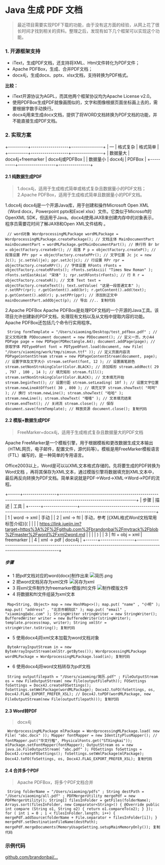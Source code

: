 # Java 生成 PDF 文档 #

> 
> 
> 
> 最近项目需要实现PDF下载的功能，由于没有这方面的经验，从网上花了很长时间才找到相关的资料。整理之后，发现有如下几个框架可以实现这个功能。
> 
> 

### 1. 开源框架支持 ###

* iText，生成PDF文档，还支持将XML、Html文件转化为PDF文件；
* Apache PDFBox，生成、合并PDF文档；
* docx4j，生成docx、pptx、xlsx文档，支持转换为PDF格式。

**比较：**

* iText开源协议为AGPL，而其他两个框架协议均为Apache License v2.0。
* 使用PDFBox生成PDF就像画图似的，文字和图像根据页面坐标画上去的，需要根据字数手动换行。
* docx4j用来生成docx文档，提供了将WORD文档转换为PDF文档的功能，并不能直接生成PDF文档。

### 2. 实现方案 ###

+----------+-------------------+----------------+
|    —    |     格式复杂      |    格式简单    |
+----------+-------------------+----------------+
| 数据量大 | docx4j+freemarker | docx4j或PDFBox |
| 数据量小 | docx4j            | PDFBox         |
+----------+-------------------+----------------+

#### 2.1 纯数据生成PDF ####

> 
> 
> 
> 1.docx4j，适用于生成格式简单或格式复杂且数据量小的PDF文档； 2.Apache PDFBox，适用于生成格式简单且数据量小的PDF文档。
> 
> 

1.docx4j docx4j是一个开源Java库，用于创建和操作Microsoft Open XML（Word docx，Powerpoint pptx和Excel xlsx）文件。它类似于Microsoft的OpenXML SDK，但适用于Java。docx4j使用JAXB来创建内存中的对象表示，程序员需要花时间了解JAXB和Open XML文件结构 。

` // word对象 WordprocessingMLPackage wordMLPackage = WordprocessingMLPackage.createPackage(); // 文档主体 MainDocumentPart mainDocumentPart = wordMLPackage.getMainDocumentPart(); // 换行符 Br br = objectFactory.createBr(); // 段落 P p = objectFactory.createP(); // 段落设置 PPr ppr = objectFactory.createPPr(); // 文字位置 Jc jc = new Jc(); jc.setVal(je); ppr.setJc(jc); // 行设置 RPr rpr = objectFactory.createRPr(); // 字体设置 RFonts rFonts = objectFactory.createRFonts(); rFonts.setAscii( "Times New Roman" ); rFonts.setEastAsia( "宋体" ); rpr.setRFonts(rFonts); // 行 R r = objectFactory.createR(); // 文本 Text text = objectFactory.createText(); text.setValue( "这是一段普通文本" ); r.setRPr(rpr); r.getContent().add(br); r.getContent().add(text); p.getContent().add(r); p.setPPr(ppr); // 添加到正文中 mainDocumentPart.addObject(p); // 导出 //.. 复制代码`

2.Apache PDFBox Apache PDFBox是处理PDF文档的一个开源的Java工具。该项目允许创建新的PDF文档，处理现有文档以及从文档中提取内容的功能。Apache PDFBox还包括几个命令行实用程序。

` String formTemplate = "/Users/xiaoming/Desktop/test_pdfbox.pdf" ; // 定义文档对象 PDDocument document = new PDDocument(); // 定义一页，大小A4 PDPage page = new PDPage(PDRectangle.A4); document.addPage(page); // 获取字体 PDType0Font font = PDType0Font.load(document, new File( "/Users/xiaoming/work/tmp/simsun.ttf" )); // 定义页面内容流 PDPageContentStream stream = new PDPageContentStream(document, page); // 设置字体及文字大小 stream.setFont(font, 12 ); // 设置画笔颜色 stream.setNonStrokingColor(Color.BLACK); // 添加矩形 stream.addRect( 29 , 797 , 100 , 14 ); // 填充矩形 stream.fill(); stream.setNonStrokingColor(Color.BLACK); // 文本填充开始 stream.beginText(); // 设置行距 stream.setLeading( 18f ); // 设置文字位置 stream.newLineAtOffset( 30 , 800 ); // 填充文字 stream.showText( "呵呵" ); // 换行 stream.newLine(); stream.showText( "哈哈" ); stream.newLine(); stream.showText( "嘻嘻" ); // 文本填充结束 stream.endText(); // 关闭流 stream.close(); // 保存 document.save(formTemplate); // 释放资源 document.close(); 复制代码`

#### 2.2 模版+数据生成PDF ####

> 
> 
> 
> FreeMarker+docx4j，适用于生成格式复杂且数据量大的PDF文档
> 
> 

Apache FreeMarker是一个模板引擎，用于根据模板和更改数据生成文本输出（HTML网页，电子邮件，配置文件，源代码等）。模板是用FreeMarker模板语言（FTL）编写的，是一种简单的专用语言。

Office2003以上，Word是可以以XML文本格式存储的。先将要生成的PDF转换为Word文档 ，再将其保存为XML文本，通过模版引擎将数据填充到XML文本中，最后再反向转换为PDF文档。简单来说就是PDF->Word->XML->Word->PDF的流程。

+------+-----------------+--------------------------------------------------------------------------------------------------------------------+
| 步骤 |      描述       |                                                        工具                                                        |
+------+-----------------+--------------------------------------------------------------------------------------------------------------------+
|    1 | word -> xml     | 手动                                                                                                               |
|    2 | xml -> ftl      | 手动，参考 [《XML格式Word文档常用标签介绍》](                                                                      |
|      |                 | https://link.juejin.im?target=https%3A%2F%2Fgithub.com%2Fbrandonbai%2Fmytrack%2Fblob%2Fmaster%2Fword%2Fxml2word.md |
|      |                 | )                                                                                                                  |
|    3 | ftl + obj = xml | freemarker                                                                                                         |
|    4 | xml -> pdf      | docx4j                                                                                                             |
+------+-----------------+--------------------------------------------------------------------------------------------------------------------+

##### 步骤 #####

* 1 把pdf文档对应的word(docx)制作出来 ![简历.png](https://user-gold-cdn.xitu.io/2019/4/23/16a4828f8c21ce14?imageView2/0/w/1280/h/960/ignore-error/1)
* 2 把word文档另存为xml文件 ![另存为xml](https://user-gold-cdn.xitu.io/2019/4/23/16a4828f8c329db0?imageView2/0/w/1280/h/960/ignore-error/1)
* 3 将xml文件制作为freemarker模版(ftl)文件 ![制作模版文件](https://user-gold-cdn.xitu.io/2019/4/23/16a4828f8c4c7af3?imageView2/0/w/1280/h/960/ignore-error/1)
* 4 将数据和ftl文件组装为xml文本

` Map<String, Object> map = new HashMap<>(); map.put( "name" , "小明" ); map.put( "address" , "北京市朝阳区" ); map.put( "email" , "xiaoming@abc.com" ); StringWriter stringWriter = new StringWriter(); BufferedWriter writer = new BufferedWriter(stringWriter); template.process(map, writer); String xmlStr = stringWriter.toString(); 复制代码`

* 5 使用docx4j将xml文本加载为word文档对象

` ByteArrayInputStream in = new ByteArrayInputStream(xmlStr.getBytes()); WordprocessingMLPackage wordMLPackage = WordprocessingMLPackage.load(in); 复制代码`

* 6 使用docx4j将word文档转存为pdf文档

` String outputfilepath = "/Users/xiaoming/简历.pdf" ; FileOutputStream os = new FileOutputStream( new File(outputFilePath)); FOSettings foSettings = Docx4J.createFOSettings(); foSettings.setWmlPackage(wordMLPackage); Docx4J.toFO(foSettings, os, Docx4J.FLAG_EXPORT_PREFER_XSL); // Docx4J.toPDF(wordMLPackage, new FileOutputStream(new File(outputfilepath))); 复制代码`

#### 2.3 Word转PDF ####

> 
> 
> 
> docx4j
> 
> 

` WordprocessingMLPackage mlPackage = WordprocessingMLPackage.load( new File( "abc.docx" )); Mapper fontMapper = new IdentityPlusMapper(); // fontMapper.put("华文行楷", PhysicalFonts.get("STXingkai")); mlPackage.setFontMapper(fontMapper); OutputStream os = new java.io.FileOutputStream( "abc.pdf" ); FOSettings foSettings = Docx4J.createFOSettings(); foSettings.setWmlPackage(mlPackage); Docx4J.toFO(foSettings, os, Docx4J.FLAG_EXPORT_PREFER_XSL); 复制代码`

#### 2.4 合并多个PDF ####

> 
> 
> 
> Apache PDFBox，将多个PDF文档合并
> 
> 

` String folderName = "/Users/xiaoming/pdfs" ; String destPath = "/Users/xiaoming/all.pdf" ; PDFMergerUtility mergePdf = new PDFMergerUtility(); String[] filesInFolder = getFiles(folderName); Arrays.sort(filesInFolder, new Comparator<String>() { @Override public int compare (String o1, String o2) { return o1.compareTo(o2); } }); for ( int i = 0 ; i < filesInFolder.length; i++) { mergePdf.addSource(folderName + File.separator + filesInFolder[i]); } mergePdf.setDestinationFileName(destPath); mergePdf.mergeDocuments(MemoryUsageSetting.setupMainMemoryOnly()); 复制代码`

### 示例代码 ###

[github.com/brandonbai/…]( https://link.juejin.im?target=https%3A%2F%2Fgithub.com%2Fbrandonbai%2FpdfDemo )
